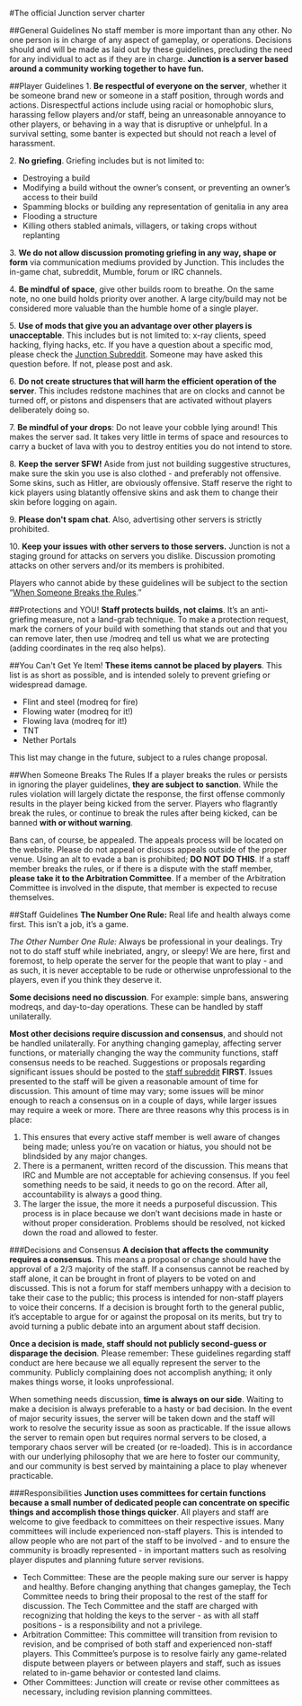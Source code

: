 #The official Junction server charter

##General Guidelines
No staff member is more important than any other. No one person is in charge of any aspect of gameplay, or operations. Decisions should and will be made as laid out by these guidelines, precluding the need for any individual to act as if they are in charge.
**Junction is a server based around a community working together to have fun.**

##Player Guidelines
1\. **Be respectful of everyone on the server**, whether it be someone brand new or someone in a staff position, through words and actions. Disrespectful actions include using racial or homophobic slurs, harassing fellow players and/or staff, being an unreasonable annoyance to other players, or behaving in a way that is disruptive or unhelpful.  In a survival setting, some banter is expected but should not reach a level of harassment.

2\. **No griefing**. Griefing includes but is not limited to:

- Destroying a build
- Modifying a build without the owner’s consent, or preventing an owner’s access to their build
- Spamming blocks or building any representation of genitalia in any area
- Flooding a structure
- Killing others stabled animals, villagers, or taking crops without replanting

3\. **We do not allow discussion promoting griefing in any way, shape or form** via communication mediums provided by Junction. This includes the in-game chat, subreddit, Mumble, forum or IRC channels.

4\. **Be mindful of space**, give other builds room to breathe. On the same note, no one build holds priority over another. A large city/build may not be considered more valuable than the humble home of a single player.

5\. **Use of mods that give you an advantage over other players is unacceptable**. This includes but is not limited to: x-ray clients, speed hacking, flying hacks, etc. If you have a question about a specific mod, please check the [Junction Subreddit](/r/Junction).  Someone may have asked this question before. If not, please post and ask.

6\. **Do not create structures that will harm the efficient operation of the server**. This includes redstone machines that are on clocks and cannot be turned off, or pistons and dispensers that are activated without players deliberately doing so.

7\. **Be mindful of your drops**: Do not leave your cobble lying around! This makes the server sad. It takes very little in terms of space and resources to carry a bucket of lava with you to destroy entities you do not intend to store.

8\. **Keep the server SFW!** Aside from just not building suggestive structures, make sure the skin you use is also clothed - and preferably not offensive. Some skins, such as Hitler, are obviously offensive. Staff reserve the right to kick players using blatantly offensive skins and ask them to change their skin before logging on again.

9\. **Please don't spam chat**. Also, advertising other servers is strictly prohibited.

10\. **Keep your issues with other servers to those servers.** Junction is not a staging ground for attacks on servers you dislike. Discussion promoting attacks on other servers and/or its members is prohibited.

Players who cannot abide by these guidelines will be subject to the section “[When Someone Breaks the Rules](#toc_8).”

##Protections and YOU!
**Staff protects builds, not claims**. It’s an anti-griefing measure, not a land-grab technique. To make a protection request, mark the corners of your build with something that stands out and that you can remove later, then use /modreq and tell us what we are protecting (adding coordinates in the req also helps).

##You Can't Get Ye Item!
**These items cannot be placed by players**. This list is as short as possible, and is intended solely to prevent griefing or widespread damage.

- Flint and steel (modreq for fire)
- Flowing water (modreq for it!)
- Flowing lava (modreq for it!)
- TNT
- Nether Portals

This list may change in the future, subject to a rules change proposal.

##When Someone Breaks The Rules
If a player breaks the rules or persists in ignoring the player guidelines, **they are subject to sanction**. While the rules violation will largely dictate the response, the first offense commonly results in the player being kicked from the server. Players who flagrantly break the rules, or continue to break the rules after being kicked, can be banned **with or without warning**. 

Bans can, of course, be appealed. The appeals process will be located on the website. Please do not appeal or discuss appeals outside of the proper venue. Using an alt to evade a ban is prohibited; **DO NOT DO THIS**.
If a staff member breaks the rules, or if there is a dispute with the staff member, **please take it to the Arbitration Committee**. If a member of the Arbitration Committee is involved in the dispute, that member is expected to recuse themselves.

##Staff Guidelines
**The Number One Rule:** Real life and health always come first. This isn’t a job, it’s a game.

*The Other Number One Rule:* Always be professional in your dealings. Try not to do staff stuff while inebriated, angry, or sleepy! We are here, first and foremost, to help operate the server for the people that want to play - and as such, it is never acceptable to be rude or otherwise unprofessional to the players, even if you think they deserve it.

**Some decisions need no discussion**. For example: simple bans, answering modreqs, and day-to-day operations. These can be handled by staff unilaterally.

**Most other decisions require discussion and consensus**, and should not be handled unilaterally. For anything changing gameplay, affecting server functions, or materially changing the way the community functions, staff consensus needs to be reached. Suggestions or proposals regarding significant issues should be posted to the [staff subreddit](/r/JunctionStaff) **FIRST**. Issues presented to the staff will be given a reasonable amount of time for discussion. This amount of time may vary; some issues will be minor enough to reach a consensus on in a couple of days, while larger issues may require a week or more. There are three reasons why this process is in place:

1. This ensures that every active staff member is well aware of changes being made; unless you’re on vacation or hiatus, you should not be blindsided by any major changes.
2. There is a permanent, written record of the discussion. This means that IRC and Mumble are not acceptable for achieving consensus. If you feel something needs to be said, it needs to go on the record. After all, accountability is always a good thing.
3. The larger the issue, the more it needs a purposeful discussion. This process is in place because we don’t want decisions made in haste or without proper consideration. Problems should be resolved, not kicked down the road and allowed to fester.

###Decisions and Consensus
**A decision that affects the community requires a consensus**.  This means a proposal or change should have the approval of a 2/3 majority of the staff.  If a consensus cannot be reached by staff alone, it can be brought in front of players to be voted on and discussed. This is not a forum for staff members unhappy with a decision to take their case to the public; this process is intended for non-staff players to voice their concerns.  If a decision is brought forth to the general public, it’s acceptable to argue for or against the proposal on its merits, but try to avoid turning a public debate into an argument about staff decision.

**Once a decision is made, staff should not publicly second-guess or disparage the decision**. Please remember: These guidelines regarding staff conduct are here because we all equally represent the server to the community. Publicly complaining does not accomplish anything; it only makes things worse, it looks unprofessional.

When something needs discussion, **time is always on our side**. Waiting to make a decision is always preferable to a hasty or bad decision. In the event of major security issues, the server will be taken down and the staff will work to resolve the security issue as soon as practicable. If the issue allows the server to remain open but requires normal servers to be closed, a temporary chaos server will be created (or re-loaded). This is in accordance with our underlying philosophy that we are here to foster our community, and our community is best served by maintaining a place to play whenever practicable.

###Responsibilities
**Junction uses committees for certain functions because a small number of dedicated people can concentrate on specific things and accomplish those things quicker**.  All players and staff are welcome to give feedback to committees on their respective issues.  Many committees will include experienced non-staff players.  This is intended to allow people who are not part of the staff to be involved - and to ensure the community is broadly represented - in important matters such as resolving player disputes and planning future server revisions.

- Tech Committee: These are the people making sure our server is happy and healthy. Before changing anything that changes gameplay, the Tech Committee needs to bring their proposal to the rest of the staff for discussion. The Tech Committee and the staff are charged with recognizing that holding the keys to the server - as with all staff positions - is a responsibility and not a privilege.
- Arbitration Committee: This committee will transition from revision to revision, and be comprised of both staff and experienced non-staff players. This Committee’s purpose is to resolve fairly any game-related dispute between players or between players and staff, such as issues related to in-game behavior or contested land claims.
- Other Committees: Junction will create or revise other committees as necessary, including revision planning committees.
